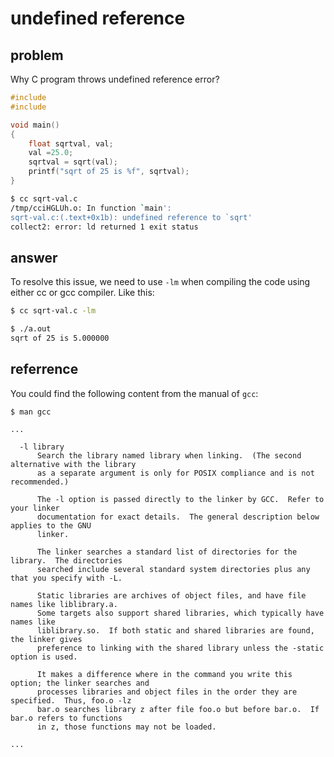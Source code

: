 # undefined reference

## problem
Why C program throws undefined reference error?

```c
#include
#include

void main()
{
    float sqrtval, val;
    val =25.0;
    sqrtval = sqrt(val);
    printf("sqrt of 25 is %f", sqrtval);
}
```

```sh
$ cc sqrt-val.c
/tmp/cciHGLUh.o: In function `main':
sqrt-val.c:(.text+0x1b): undefined reference to `sqrt'
collect2: error: ld returned 1 exit status
```

## answer
To resolve this issue, we need to use `-lm` when compiling the code 
using either cc or gcc compiler. Like this:
```sh
$ cc sqrt-val.c -lm

$ ./a.out 
sqrt of 25 is 5.000000
```

## referrence
You could find the following content from the manual of `gcc`:

```
$ man gcc

...

  -l library
      Search the library named library when linking.  (The second alternative with the library
      as a separate argument is only for POSIX compliance and is not recommended.)

      The -l option is passed directly to the linker by GCC.  Refer to your linker
      documentation for exact details.  The general description below applies to the GNU
      linker.

      The linker searches a standard list of directories for the library.  The directories
      searched include several standard system directories plus any that you specify with -L.

      Static libraries are archives of object files, and have file names like liblibrary.a.
      Some targets also support shared libraries, which typically have names like
      liblibrary.so.  If both static and shared libraries are found, the linker gives
      preference to linking with the shared library unless the -static option is used.

      It makes a difference where in the command you write this option; the linker searches and
      processes libraries and object files in the order they are specified.  Thus, foo.o -lz
      bar.o searches library z after file foo.o but before bar.o.  If bar.o refers to functions
      in z, those functions may not be loaded.
           
...

```
